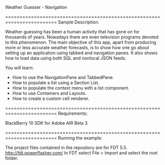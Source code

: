Weather Guesser - Navigation

========================================================================
Sample Description.

Weather guessing has been a human activity that has gone on for
thousands of years. Nowadays there are even television programs
devoted to this phenomenon. The main objective of this app, apart
from producing more or less accurate weather forecasts, is to
show how one go about setting up an application using tabbed and
navigation panes. It also shows how to load data using both SQL
and nonlocal JSON feeds.

You will learn:
 - How to use the NavigationPane and TabbedPane.
 - How to populate a list using a Section List.
 - How to populate the context menu with a list component.
 - How to use Containers and Layouts.
 - How to create a custom cell renderer.

========================================================================
Requirements:

BlackBerry 10 SDK for Adobe AIR Beta 3

========================================================================
Running the example:

The project files contained in the repository are for FDT 5.5. http://fdt.powerflasher.com/
In FDT select File > Import and select the root folder.